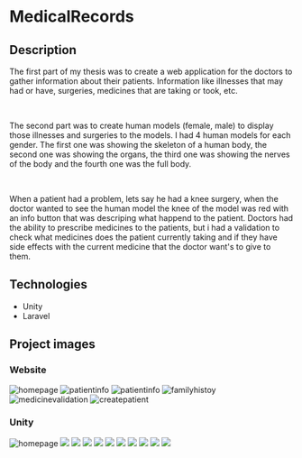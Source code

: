 # MedicalRecords

## Description
The first part of my thesis was to create a web application for the doctors to gather information about their patients. 
Information like illnesses that may had or have, surgeries, medicines that are taking or took, etc. 

<br>

The second part was to create human models (female, male) to display those illnesses and surgeries to the models.
I had 4 human models for each gender. The first one was showing the skeleton of a human body, the second one was showing the organs, the third one was showing the nerves of the body
and the fourth one was the full body.

<br>

When a patient had a problem, lets say he had a knee surgery, when the doctor wanted to see the human model the knee of the model was red with an info button that was descriping what
happend to the patient.
Doctors had the ability to prescribe medicines to the patients, but i had a validation to check what medicines does the patient currently taking and if they have side effects with the current
medicine that the doctor want's to give to them.

## Technologies
- Unity 
- Laravel


## Project images

### Website
![homepage](app/projectImages/website_homepage.png)
![patientinfo](app/projectImages/website_patient_info.png)
![patientinfo](app/projectImages/website_patient_info2.png)
![familyhistoy](app/projectImages/website_family_history.png)
![medicinevalidation](app/projectImages/website_patient_medicine_validation.png)
![createpatient](app/projectImages/website_create_patient.png)

### Unity
![homepage](app/projectImages/homepage.png)
![](app/projectImages/select_patient.png)
![](app/projectImages/male_models.png)
![](app/projectImages/female_models.png)
![](app/projectImages/model_image.png)
![](app/projectImages/model_image2.png)
![](app/projectImages/model_settings.png)
![](app/projectImages/medical_record.png)
![](app/projectImages/bodypart_info.png)
![](app/projectImages/medicine.png)
![](app/projectImages/medicine_validation.png)


